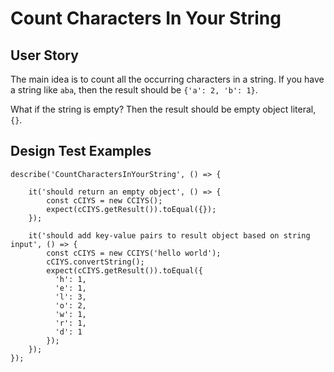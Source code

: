 # Count Characters In Your String

## User Story

The main idea is to count all the occurring characters in a string. If you have a string like `aba`, then the result should be `{'a': 2, 'b': 1}`.

What if the string is empty? Then the result should be empty object literal, `{}`.

## Design Test Examples

```
describe('CountCharactersInYourString', () => {

    it('should return an empty object', () => {
        const cCIYS = new CCIYS();
        expect(cCIYS.getResult()).toEqual({});
    });

    it('should add key-value pairs to result object based on string input', () => {
        const cCIYS = new CCIYS('hello world');
        cCIYS.convertString();
        expect(cCIYS.getResult()).toEqual({
          'h': 1,
          'e': 1,
          'l': 3,
          'o': 2,
          'w': 1,
          'r': 1,
          'd': 1
        });
    });
});
```
